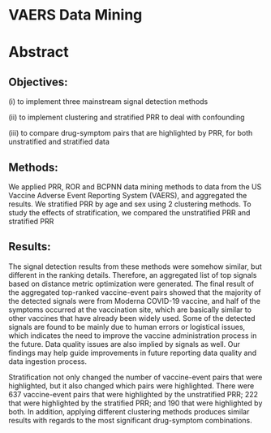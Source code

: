 # VAERS Data Mining 
# Abstract 

## Objectives: 
(i) to implement three mainstream signal detection methods

(ii) to implement clustering and stratified PRR to deal with confounding

(iii) to compare drug-symptom pairs that are highlighted by PRR, for both unstratified and stratified data

## Methods: 
We applied PRR, ROR and  BCPNN data mining methods to data from the US Vaccine Adverse Event Reporting System (VAERS), and aggregated the results. We stratified PRR by age and sex using 2 clustering methods. To study the effects of stratification, we compared the unstratified PRR and stratified PRR
## Results: 

The signal detection results from these methods were somehow similar, but different in the ranking details. Therefore, an aggregated list of top signals based on distance metric optimization were generated. The final result of the aggregated top-ranked vaccine-event pairs showed that the majority of the detected signals were from Moderna COVID-19 vaccine, and half of the symptoms occurred at the vaccination site, which are basically similar to other vaccines that have already been widely used. Some of the detected signals are found to be mainly due to human errors or logistical issues, which indicates the need to improve the vaccine administration process in the future. Data quality issues are also implied by signals as well. Our findings may help guide improvements in future reporting data quality and data ingestion process.

Stratification not only changed the number of vaccine-event pairs that were highlighted, but it also changed which pairs were highlighted. There were 637 vaccine-event pairs that were highlighted by the unstratified PRR; 222 that were highlighted by the stratified PRR; and 190 that were highlighted by both. In addition, applying different clustering methods produces similar results with regards to the most significant drug-symptom combinations. 
